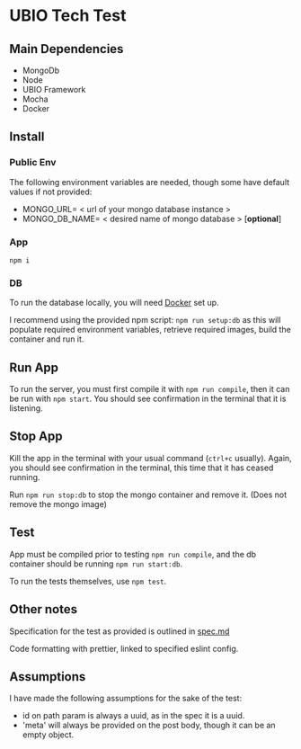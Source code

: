 # UBIO Tech Test

## Main Dependencies

-   MongoDb
-   Node
-   UBIO Framework
-   Mocha
-   Docker

## Install

### Public Env

The following environment variables are needed, though some have default values if not provided:

-   MONGO_URL= < url of your mongo database instance >
-   MONGO_DB_NAME= < desired name of mongo database > [**optional**]

### App

`npm i`

### DB

To run the database locally, you will need [Docker](https://docs.docker.com/get-docker/) set up.

I recommend using the provided npm script: `npm run setup:db` as this will populate required environment variables, retrieve required images, build the container and run it.

## Run App

To run the server, you must first compile it with `npm run compile`, then it can be run with `npm start`. You should see confirmation in the terminal that it is listening.

## Stop App

Kill the app in the terminal with your usual command (`ctrl+c` usually). Again, you should see confirmation in the terminal, this time that it has ceased running.

Run `npm run stop:db` to stop the mongo container and remove it. (Does not remove the mongo image)

## Test

App must be compiled prior to testing `npm run compile`, and the db container should be running `npm run start:db`.

To run the tests themselves, use `npm test`.

## Other notes

Specification for the test as provided is outlined in [spec.md](spec.md)

Code formatting with prettier, linked to specified eslint config.

## Assumptions

I have made the following assumptions for the sake of the test:

-   id on path param is always a uuid, as in the spec it is a uuid.
-   'meta' will always be provided on the post body, though it can be an empty object.
